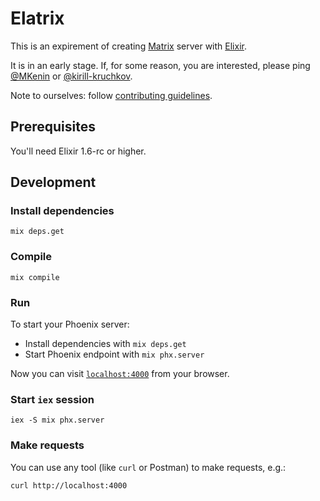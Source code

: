 # Elatrix

This is an expirement of creating [Matrix](https://matrix.org) server with [Elixir](https://elixir-lang.org).

It is in an early stage. If, for some reason, you are interested, please ping [@MKenin](https://github.com/MKenin) or [@kirill-kruchkov](https://github.com/kirill-kruchkov).

Note to ourselves: follow [contributing guidelines](./CONTRIBUTING.md).

## Prerequisites

You'll need Elixir 1.6-rc or higher.

## Development

### Install dependencies

```mix deps.get```

### Compile

```mix compile```

### Run

To start your Phoenix server:

  * Install dependencies with `mix deps.get`
  * Start Phoenix endpoint with `mix phx.server`

Now you can visit [`localhost:4000`](http://localhost:4000) from your browser.

### Start `iex` session

```iex -S mix phx.server```

### Make requests

You can use any tool (like `curl` or Postman) to make requests, e.g.:

```curl http://localhost:4000```

